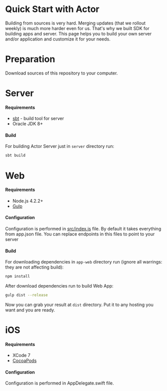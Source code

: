 # Quick Start with Actor

Building from sources is very hard. Merging updates (that we rollout weekly) is much more harder even for us. That's why we built SDK for building apps and server. This page helps you to build your own server and/or application and customize it for your needs.

# Preparation

Download sources of this repository to your computer.

# Server

#### Requirements
* [sbt](http://www.scala-sbt.org/) - build tool for server
* Oracle JDK 8+

#### Build

For building Actor Server just in ```server``` directory run:
```bash
sbt build
``` 

# Web

#### Requirements
* Node.js 4.2.2+
* [Gulp](http://gulpjs.com/)

#### Configuration
Configuration is performed in [src/index.js](../app-web/src/index.js) file. By default it takes everything from app.json file.
You can replace endpoints in this files to point to your server

#### Build

For downloading dependencies in ```app-web``` directory run (ignore all warrings: they are not affecting build):

```bash
npm install
```

After download dependencies run to build Web App:
```bash
gulp dist --release
```

Now you can grab your result at ```dist``` directory. Put it to any hosting you want and you are ready.

# iOS

#### Requirements
* XCode 7
* [CocoaPods](https://cocoapods.org)

#### Configuration
Configuration is performed in AppDelegate.swift file.
